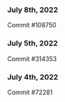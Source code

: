 ### July 8th, 2022

Commit #108750

### July 5th, 2022

Commit #314353


### July 4th, 2022

Commit #72281
